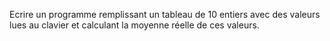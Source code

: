 Ecrire un programme remplissant un tableau de 10 entiers avec des valeurs lues au clavier et calculant la moyenne réelle de ces valeurs.

